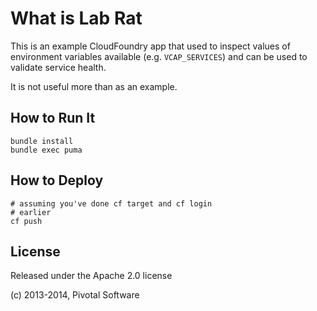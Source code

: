 # What is Lab Rat

This is an example CloudFoundry app that used to inspect
values of environment variables available (e.g. `VCAP_SERVICES`)
and can be used to validate service health.

It is not useful more than as an example.


## How to Run It

    bundle install
    bundle exec puma

## How to Deploy

    # assuming you've done cf target and cf login
    # earlier
    cf push


## License

Released under the Apache 2.0 license

(c) 2013-2014, Pivotal Software
